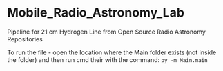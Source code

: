 # Mobile_Radio_Astronomy_Lab
Pipeline for 21 cm Hydrogen Line from Open Source Radio Astronomy Repositories

To run the file - open the location where the Main folder exists (not inside the folder) and then run cmd their with the command:
``py -m Main.main``
